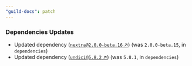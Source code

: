 ```yaml
---
"guild-docs": patch
---
```


### Dependencies Updates

- Updated dependency ([`nextra@2.0.0-beta.16` ↗︎](https://www.npmjs.com/package/nextra/v/2.0.0-beta.16)) (was `2.0.0-beta.15`, in `dependencies`)
- Updated dependency ([`undici@5.8.2` ↗︎](https://www.npmjs.com/package/undici/v/5.8.2)) (was `5.8.1`, in `dependencies`)
